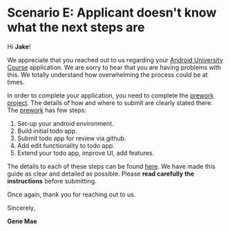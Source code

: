 # **Scenario E: Applicant doesn't know what the next steps are**

Hi **Jake**!


We appreciate that you reached out to us regarding your [Android University Course](https:/https://courses.codepath.org/snippets/android_university/syllabus/) application. We are sorry to hear that you are having problems with this. We totally understand how overwhelming the process could be at times. 

In order to complete your application, you need to complete the [prework project](https:/https://courses.codepath.org/snippets/android_university/prework/). The details of how and where to submit are clearly stated there. The [prework](https:/https://courses.codepath.org/snippets/android_university/prework/) has few steps:
1.   Set-up your android environment.
2.   Build initial todo app. 
3.   Submit todo app for review via github.
4.   Add edit functionality to todo app.
5.   Extend your todo app, improve UI, add features.

The details to each of these steps can be found [here](https:/https://courses.codepath.org/snippets/android_university/prework/). We have made this guide as clear and detailed as possible. Please **read carefully the instructions** before submitting. 

Once again, thank you for reaching out to us. 


Sincerely,

**Gene Mae**
